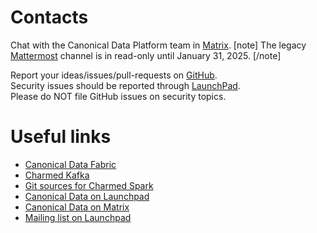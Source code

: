 # Contacts

Chat with the Canonical Data Platform team in [Matrix](https://matrix.to/#/#charmhub-data-platform:ubuntu.com).
[note]
The legacy [Mattermost](https://chat.charmhub.io/charmhub/channels/data-platform) channel is in read-only until January 31, 2025.
[/note]

Report your ideas/issues/pull-requests on [GitHub](https://github.com/canonical/spark-k8s-bundle/issues/new).</br>
Security issues should be reported through [LaunchPad](https://wiki.ubuntu.com/DebuggingSecurity#How%20to%20File).</br>Please do NOT file GitHub issues on security topics. 

# Useful links
* [Canonical Data Fabric](https://ubuntu.com/data/spark)
* [Charmed Kafka](https://charmhub.io/spark-k8s-bundle)
* [Git sources for Charmed Spark](https://github.com/canonical/spark-k8s-bundle)
* [Canonical Data on Launchpad](https://launchpad.net/~data-platform)
* [Canonical Data on Matrix](https://matrix.to/#/#charmhub-data-platform:ubuntu.com) 
* [Mailing list on Launchpad](https://lists.launchpad.net/data-platform/)